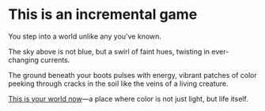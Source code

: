 # This is an incremental game
You step into a world unlike any you've known.

The sky above is not blue, but a swirl of faint hues, twisting in ever-changing currents.

The ground beneath your boots pulses with energy, vibrant patches of color peeking through cracks in the soil like the veins of a living creature.

[This is your world now](https://akinotbunny.github.io/IncrementalColors/)—a place where color is not just light, but life itself.

